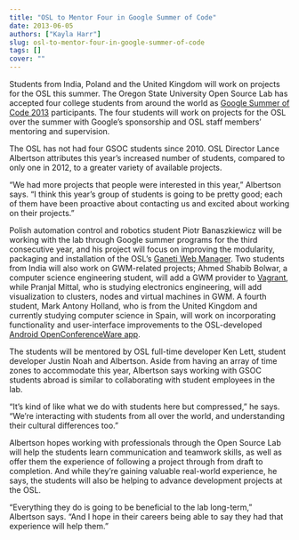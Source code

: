 ```yaml
---
title: "OSL to Mentor Four in Google Summer of Code"
date: 2013-06-05
authors: ["Kayla Harr"]
slug: osl-to-mentor-four-in-google-summer-of-code
tags: []
cover: ""
---
```


Students from India, Poland and the United Kingdom will work on projects for the OSL this summer. The Oregon State
University Open Source Lab has accepted four college students from around the world as
[Google Summer of Code 2013](http://www.google-melange.com/gsoc/org/google/gsoc2013/osuosl) participants. The four
students will work on projects for the OSL over the summer with Google’s sponsorship and OSL staff members’ mentoring
and supervision.

The OSL has not had four GSOC students since 2010. OSL Director Lance Albertson attributes this year’s increased number
of students, compared to only one in 2012, to a greater variety of available projects.

“We had more projects that people were interested in this year,” Albertson says. “I think this year’s group of students
is going to be pretty good; each of them have been proactive about contacting us and excited about working on their
projects.”

Polish automation control and robotics student Piotr Banaszkiewicz will be working with the lab through Google summer
programs for the third consecutive year, and his project will focus on improving the modularity, packaging and
installation of the OSL’s [Ganeti Web Manager](https://code.osuosl.org/projects/ganeti-webmgr). Two students from India
will also work on GWM-related projects; Ahmed Shabib Bolwar, a computer science engineering student, will add a GWM
provider to [Vagrant](http://www.vagrantup.com/), while Pranjal Mittal, who is studying electronics engineering, will
add visualization to clusters, nodes and virtual machines in GWM. A fourth student, Mark Antony Holland, who is from the
United Kingdom and currently studying computer science in Spain, will work on incorporating functionality and
user-interface improvements to the OSL-developed
[Android OpenConferenceWare app](https://github.com/osuosl/ocw-android).

The students will be mentored by OSL full-time developer Ken Lett, student developer Justin Noah and Albertson. Aside
from having an array of time zones to accommodate this year, Albertson says working with GSOC students abroad is similar
to collaborating with student employees in the lab.

“It’s kind of like what we do with students here but compressed,” he says. “We’re interacting with students from all
over the world, and understanding their cultural differences too.”

Albertson hopes working with professionals through the Open Source Lab will help the students learn communication and
teamwork skills, as well as offer them the experience of following a project through from draft to completion. And while
they’re gaining valuable real-world experience, he says, the students will also be helping to advance development
projects at the OSL.

“Everything they do is going to be beneficial to the lab long-term,” Albertson says. “And I hope in their careers being
able to say they had that experience will help them.”
